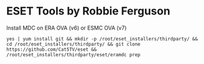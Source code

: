 # ESET Tools by Robbie Ferguson

Install MDC on ERA OVA (v6) or ESMC OVA (v7)

```
yes | yum install git && mkdir -p /root/eset_installers/thirdparty/ && cd /root/eset_installers/thirdparty/ && git clone https://github.com/Cat5TV/eset && /root/eset_installers/thirdparty/eset/eramdc prep
```
